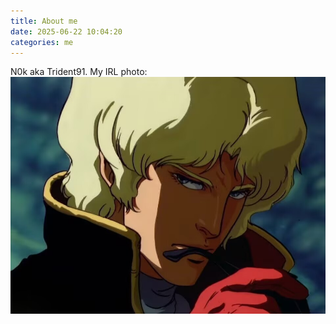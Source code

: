 ```yaml
---
title: About me
date: 2025-06-22 10:04:20
categories: me
---
```


N0k aka Trident91. My IRL photo:
![alt text](346e63ca45c7beedb3c79524a2e765e2.jpg)